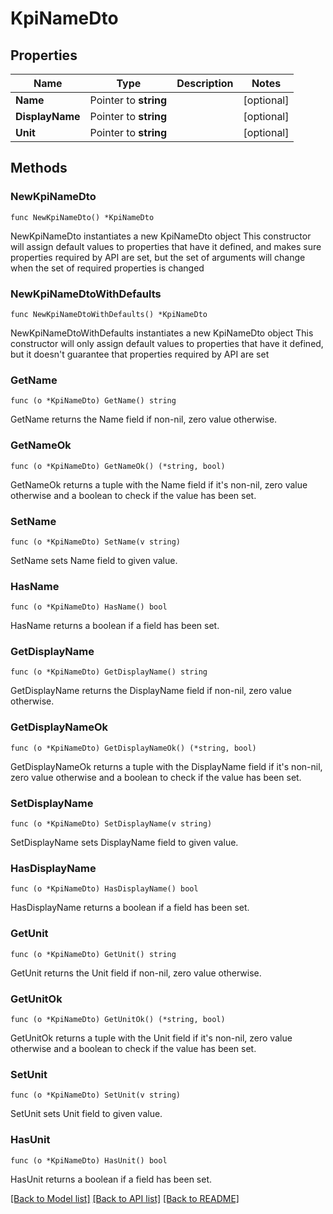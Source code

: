 # KpiNameDto

## Properties

Name | Type | Description | Notes
------------ | ------------- | ------------- | -------------
**Name** | Pointer to **string** |  | [optional] 
**DisplayName** | Pointer to **string** |  | [optional] 
**Unit** | Pointer to **string** |  | [optional] 

## Methods

### NewKpiNameDto

`func NewKpiNameDto() *KpiNameDto`

NewKpiNameDto instantiates a new KpiNameDto object
This constructor will assign default values to properties that have it defined,
and makes sure properties required by API are set, but the set of arguments
will change when the set of required properties is changed

### NewKpiNameDtoWithDefaults

`func NewKpiNameDtoWithDefaults() *KpiNameDto`

NewKpiNameDtoWithDefaults instantiates a new KpiNameDto object
This constructor will only assign default values to properties that have it defined,
but it doesn't guarantee that properties required by API are set

### GetName

`func (o *KpiNameDto) GetName() string`

GetName returns the Name field if non-nil, zero value otherwise.

### GetNameOk

`func (o *KpiNameDto) GetNameOk() (*string, bool)`

GetNameOk returns a tuple with the Name field if it's non-nil, zero value otherwise
and a boolean to check if the value has been set.

### SetName

`func (o *KpiNameDto) SetName(v string)`

SetName sets Name field to given value.

### HasName

`func (o *KpiNameDto) HasName() bool`

HasName returns a boolean if a field has been set.

### GetDisplayName

`func (o *KpiNameDto) GetDisplayName() string`

GetDisplayName returns the DisplayName field if non-nil, zero value otherwise.

### GetDisplayNameOk

`func (o *KpiNameDto) GetDisplayNameOk() (*string, bool)`

GetDisplayNameOk returns a tuple with the DisplayName field if it's non-nil, zero value otherwise
and a boolean to check if the value has been set.

### SetDisplayName

`func (o *KpiNameDto) SetDisplayName(v string)`

SetDisplayName sets DisplayName field to given value.

### HasDisplayName

`func (o *KpiNameDto) HasDisplayName() bool`

HasDisplayName returns a boolean if a field has been set.

### GetUnit

`func (o *KpiNameDto) GetUnit() string`

GetUnit returns the Unit field if non-nil, zero value otherwise.

### GetUnitOk

`func (o *KpiNameDto) GetUnitOk() (*string, bool)`

GetUnitOk returns a tuple with the Unit field if it's non-nil, zero value otherwise
and a boolean to check if the value has been set.

### SetUnit

`func (o *KpiNameDto) SetUnit(v string)`

SetUnit sets Unit field to given value.

### HasUnit

`func (o *KpiNameDto) HasUnit() bool`

HasUnit returns a boolean if a field has been set.


[[Back to Model list]](../README.md#documentation-for-models) [[Back to API list]](../README.md#documentation-for-api-endpoints) [[Back to README]](../README.md)


